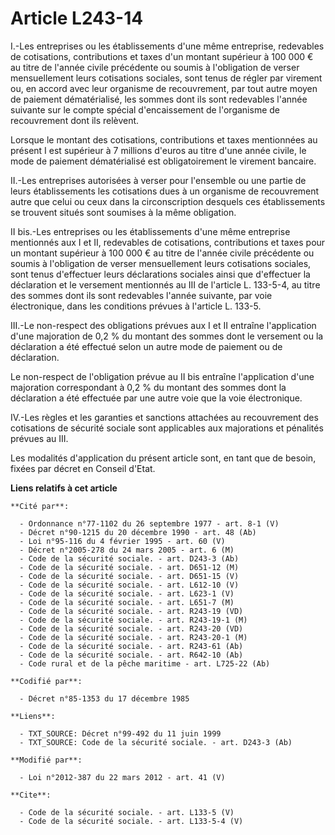 # Article L243-14

I.-Les entreprises ou les établissements d'une même entreprise, redevables de cotisations, contributions et taxes d'un
montant supérieur à 100 000 € au titre de l'année civile précédente ou soumis à l'obligation de verser mensuellement leurs
cotisations sociales, sont tenus de régler par virement ou, en accord avec leur organisme de recouvrement, par tout autre
moyen de paiement dématérialisé, les sommes dont ils sont redevables l'année suivante sur le compte spécial d'encaissement de
l'organisme de recouvrement dont ils relèvent. 

Lorsque le montant des cotisations, contributions et taxes mentionnées au présent I est supérieur à 7 millions d'euros au
titre d'une année civile, le mode de paiement dématérialisé est obligatoirement le virement bancaire. 

II.-Les entreprises autorisées à verser pour l'ensemble ou une partie de leurs établissements les cotisations dues à un
organisme de recouvrement autre que celui ou ceux dans la circonscription desquels ces établissements se trouvent situés sont
soumises à la même obligation. 

II bis.-Les entreprises ou les établissements d'une même entreprise mentionnés aux I et II, redevables de cotisations,
contributions et taxes pour un montant supérieur à 100 000 € au titre de l'année civile précédente ou soumis à l'obligation
de verser mensuellement leurs cotisations sociales, sont tenus d'effectuer leurs déclarations sociales ainsi que d'effectuer
la déclaration et le versement mentionnés au III de l'article L. 133-5-4, au titre des sommes dont ils sont redevables
l'année suivante, par voie électronique, dans les conditions prévues à l'article L. 133-5.

III.-Le non-respect des obligations prévues aux I et II entraîne l'application d'une majoration de 0,2 % du montant des
sommes dont le versement ou la déclaration a été effectué selon un autre mode de paiement ou de déclaration. 

Le non-respect de l'obligation prévue au II bis entraîne l'application d'une majoration correspondant à 0,2 % du montant des
sommes dont la déclaration a été effectuée par une autre voie que la voie électronique. 

IV.-Les règles et les garanties et sanctions attachées au recouvrement des cotisations de sécurité sociale sont applicables
aux majorations et pénalités prévues au III. 

Les modalités d'application du présent article sont, en tant que de besoin, fixées par décret en Conseil d'Etat.

**Liens relatifs à cet article**

	**Cité par**:

	  - Ordonnance n°77-1102 du 26 septembre 1977 - art. 8-1 (V)
	  - Décret n°90-1215 du 20 décembre 1990 - art. 48 (Ab)
	  - Loi n°95-116 du 4 février 1995 - art. 60 (V)
	  - Décret n°2005-278 du 24 mars 2005 - art. 6 (M)
	  - Code de la sécurité sociale. - art. D243-3 (Ab)
	  - Code de la sécurité sociale. - art. D651-12 (M)
	  - Code de la sécurité sociale. - art. D651-15 (V)
	  - Code de la sécurité sociale. - art. L612-10 (V)
	  - Code de la sécurité sociale. - art. L623-1 (V)
	  - Code de la sécurité sociale. - art. L651-7 (M)
	  - Code de la sécurité sociale. - art. R243-19 (VD)
	  - Code de la sécurité sociale. - art. R243-19-1 (M)
	  - Code de la sécurité sociale. - art. R243-20 (VD)
	  - Code de la sécurité sociale. - art. R243-20-1 (M)
	  - Code de la sécurité sociale. - art. R243-61 (Ab)
	  - Code de la sécurité sociale. - art. R642-10 (Ab)
	  - Code rural et de la pêche maritime - art. L725-22 (Ab)

	**Codifié par**:

	  - Décret n°85-1353 du 17 décembre 1985

	**Liens**:

	  - TXT_SOURCE: Décret n°99-492 du 11 juin 1999
	  - TXT_SOURCE: Code de la sécurité sociale. - art. D243-3 (Ab)

	**Modifié par**:

	  - Loi n°2012-387 du 22 mars 2012 - art. 41 (V)

	**Cite**:

	  - Code de la sécurité sociale. - art. L133-5 (V)
	  - Code de la sécurité sociale. - art. L133-5-4 (V)
